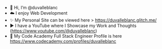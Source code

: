 - 👋 Hi, I’m @duvalleblanc
- ☁️ I enjoy Web Development
- ✨ My Personal Site can be viewed here > https://duvalleblanc.glitch.me/
- ▶️ I have a YouTube where I Showcase my Work and Thoughts (https://www.youtube.com/@duvalleblanc)
- 🤝 My Code Academy Full Stack Engineer Profile is here https://www.codecademy.com/profiles/duvalleblanc

<!---
leblancduval/leblancduval is a ✨ special ✨ repository because its `README.md` (this file) appears on your GitHub profile.
You can click the Preview link to take a look at your changes.
--->
